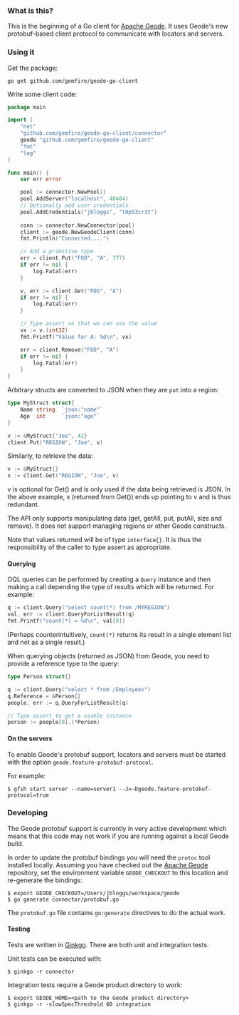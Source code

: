 ### What is this?

This is the beginning of a Go client for [Apache Geode](http://github.com/apache/geode).
It uses Geode's new protobuf-based client protocol to communicate with locators and servers.

### Using it

Get the package:

    go get github.com/gemfire/geode-go-client

Write some client code:

```go
package main

import (
    "net"
    "github.com/gemfire/geode-go-client/connector"
    geode "github.com/gemfire/geode-go-client"
    "fmt"
    "log"
)

func main() {
    var err error

    pool := connector.NewPool()
    pool.AddServer("localhost", 40404)
    // Optionally add user credentials
    pool.AddCredentials("jbloggs", "t0p53cr3t")
    
    conn := connector.NewConnector(pool)
    client := geode.NewGeodeClient(conn)
    fmt.Println("Connected....")

    // Add a primitive type
    err = client.Put("FOO", "A", 777)
    if err != nil {
        log.Fatal(err)
    }

    v, err := client.Get("FOO", "A")
    if err != nil {
        log.Fatal(err)
    }

    // Type assert so that we can use the value
    vx := v.(int32)
    fmt.Printf("Value for A: %d\n", vx)

    err = client.Remove("FOO", "A")
    if err != nil {
        log.Fatal(err)
    }
}
```

Arbitrary structs are converted to JSON when they are `put` into a region:

```go
type MyStruct struct{
    Name string  `json:"name"`
    Age  int     `json:"age"`
}

v := &MyStruct{"Joe", 42}
client.Put("REGION", "Joe", v)
```

Similarly, to retrieve the data:

```go
v := &MyStruct{}
x := client.Get("REGION", "Joe", v)
```

v is optional for Get() and is only used if the data being retrieved is JSON. In the
above example, x (returned from Get()) ends up pointing to v and is thus redundant.

The API only supports manipulating data (get, getAll, put, putAll, size and remove).
It does not support managing regions or other Geode constructs.

Note that values returned will be of type `interface{}`. It is thus the responsibility
of the caller to type assert as appropriate.

#### Querying

OQL queries can be performed by creating a `Query` instance and then making a  call depending
the type of results which will be returned. For example:

```go
q := client.Query("select count(*) from /MYREGION")
val, err := client.QueryForListResult(q)
fmt.Printf("count(*) = %d\n", val[0])
```
(Perhaps counterintuitively, `count(*)` returns its result in a single element list and not as
a single result.)

When querying objects (returned as JSON) from Geode, you need to provide a reference type to the query:

```go
type Person struct{}

q := client.Query("select * from /Employees")
q.Reference = &Person{}
people, err := q.QueryForListResult(q)

// Type assert to get a usable instance
person := people[0].(*Person)
```

#### On the servers

To enable Geode's protobuf support, locators and servers must be started with the
option `geode.feature-protobuf-protocol`.
    
For example:

    $ gfsh start server --name=server1 --J=-Dgeode.feature-protobuf-protocol=true

### Developing

The Geode protobuf support is currently in very active development which means that
this code may not work if you are running against a local Geode build.

In order to update the protobuf bindings you will need the `protoc` tool installed
locally. Assuming you have checked out the [Apache Geode](http://github.com/apache/geode)
repository, set the environment variable `GEODE_CHECKOUT` to this location and
re-generate the bindings:

    $ export GEODE_CHECKOUT=/Users/jbloggs/workspace/geode
    $ go generate connector/protobuf.go
    
The `protobuf.go` file contains `go:generate` directives to do the actual work.

#### Testing

Tests are written in [Ginkgo](http://onsi.github.io/ginkgo/). There are both unit and integration tests.

Unit tests can be executed with:

```
$ ginkgo -r connector
```

Integration tests require a Geode product directory to work:

```
$ export GEODE_HOME=<path to the Geode product directory>
$ ginkgo -r -slowSpecThreshold 60 integration
```

